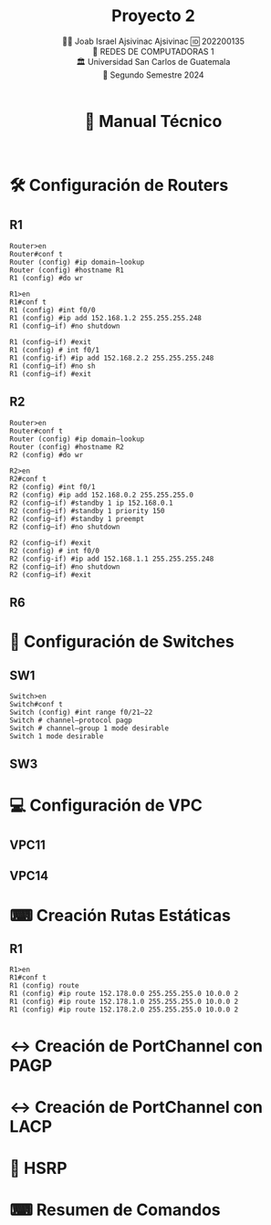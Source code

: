 <h1 align="center">Proyecto 2</h1>

<p align="center"></p>

<div align="center">
🙍‍♂️ Joab Israel Ajsivinac Ajsivinac 🆔 202200135
</div>
<div align="center">
📕 REDES DE COMPUTADORAS 1
</div>
<div align="center"> 🏛 Universidad San Carlos de Guatemala</div>
<div align="center"> 📆 Segundo Semestre 2024</div>

<br/> 
<h1 align="center">📍 Manual Técnico</h1>
<br/> 

# 🛠 Configuración de Routers
## R1

```
Router>en
Router#conf t
Router (config) #ip domain—lookup
Router (config) #hostname R1
R1 (config) #do wr

R1>en
R1#conf t
R1 (config) #int f0/0
R1 (config) #ip add 152.168.1.2 255.255.255.248
R1 (config—if) #no shutdown

R1 (config—if) #exit
R1 (config) # int f0/1
R1 (config-if) #ip add 152.168.2.2 255.255.255.248
R1 (config—if) #no sh
R1 (config—if) #exit
```

## R2

```
Router>en
Router#conf t
Router (config) #ip domain—lookup
Router (config) #hostname R2
R2 (config) #do wr

R2>en
R2#conf t
R2 (config) #int f0/1
R2 (config) #ip add 152.168.0.2 255.255.255.0
R2 (config—if) #standby 1 ip 152.168.0.1
R2 (config—if) #standby 1 priority 150
R2 (config—if) #standby 1 preempt
R2 (config—if) #no shutdown

R2 (config—if) #exit
R2 (config) # int f0/0
R2 (config-if) #ip add 152.168.1.1 255.255.255.248
R2 (config—if) #no shutdown
R2 (config—if) #exit
```

## R6

# 🔧 Configuración de Switches

## SW1
```
Switch>en
Switch#conf t
Switch (config) #int range f0/21—22
Switch # channel—protocol pagp
Switch # channel—group 1 mode desirable
Switch 1 mode desirable
```

## SW3


# 💻 Configuración de VPC
## VPC11

## VPC14


# ⌨ Creación Rutas Estáticas

## R1

```
R1>en
R1#conf t
R1 (config) route
R1 (config) #ip route 152.178.0.0 255.255.255.0 10.0.0 2
R1 (config) #ip route 152.178.1.0 255.255.255.0 10.0.0 2
R1 (config) #ip route 152.178.2.0 255.255.255.0 10.0.0 2
```

# ↔ Creación de PortChannel con PAGP

# ↔ Creación de PortChannel con LACP

# 🔰 HSRP

# ⌨ Resumen de Comandos